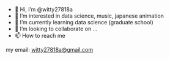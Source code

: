 - 👋 Hi, I’m @witty27818a
- 👀 I’m interested in data science, music, japanese animation
- 🌱 I’m currently learning data science (graduate school)
- 💞️ I’m looking to collaborate on ...
- 📫 How to reach me 

my email: witty27818a@gmail.com

<!---
witty27818a/witty27818a is a ✨ special ✨ repository because its `README.md` (this file) appears on your GitHub profile.
You can click the Preview link to take a look at your changes.
--->
